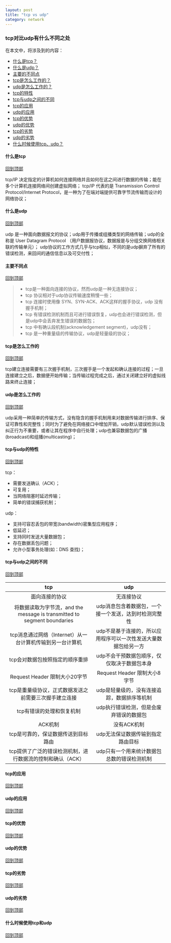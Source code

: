 ```yaml
---
layout: post
title: "tcp vs udp"
category: network
---
```


###  tcp对比udp有什么不同之处

在本文中，将涉及到的内容： 

- [什么是tcp？](#什么是tcp)
- [什么是udp？](#什么是udp)
- [主要的不同点](#主要的不同点)
- [tcp是怎么工作的？](#tcp是怎么工作的)
- [udp是怎么工作的？](#udp是怎么工作的)
- [tcp的特性](#tcp的特性)
- [tcp与udp之间的不同](#tcp与udp之间的不同)
- [tcp的应用](#tcp的应用)
- [udp的应用](#udp的应用)
- [tcp的优势](#tcp的优势)
- [udp的优势](#udp的优势)
- [tcp的劣势](#tcp的劣势)
- [udp的劣势](#udp的劣势)
- [什么时候使用tcp、udp？](#什么时候使用tcp和udp)

#### 什么是tcp
[回到顶部](#tcp对比udp有什么不同之处)

tcp/IP 决定指定的计算机如何连接网络并且如何在这之间进行数据的传输；能在多个计算机连接网络间创建虚拟网络；
tcp/IP 代表的是 Transmission Control Protocol/Internet Protocol，是一种为了在端对端提供可靠字节流传输而设计的网络协议；

#### 什么是udp
[回到顶部](#tcp对比udp有什么不同之处)

udp 是一种面向数据报文的协议；udp用于传播或组播类型的网络传输；udp的全称是 User Datagram Protocol （用户数据报协议，数据报是与分组交换网络相关联的传输单元）；
udp协议的工作方式几乎与tcp相似，不同的是udp摒弃了所有的错误检测，来回间的通信信息以及可交付性；

#### 主要不同点
[回到顶部](#tcp对比udp有什么不同之处)

> - tcp是一种面向连接的协议，然而udp是一种无连接协议；
> - tcp 协议相对于udp协议传输速度稍慢一些；
> - tcp 连接时使用像 SYN、SYN-ACK、ACK这样的握手协议，udp 没有握手机制；
> - tcp 有错误检测机制而且可进行错误恢复，udp也会进行错误检测，但是udp中会丢弃发生错误的数据包；
> - tcp 中有确认段机制(acknowledgement segment)，udp没有；
> - tcp 是一种重量级的传输协议，udp是轻量级的协议；

#### tcp是怎么工作的
[回到顶部](#tcp对比udp有什么不同之处)

tcp建立连接需要有三次握手机制，三次握手是一个发起和确认连接的过程；一旦连接建立之后，数据便开始传输；当传输过程完成之后，通过关闭建立好的虚拟线路来终止连接；

#### udp是怎么工作的
[回到顶部](#tcp对比udp有什么不同之处)

udp采用一种简单的传输方式，没有隐含的握手机制用来对数据传输进行排序、保证可靠性和完整性；同时为了避免在网络接口中增加开销，udp默认错误检测以及纠正行为不重要，或者让其在程序中自行处理；udp也兼容数据包的广播(broadcast)和组播(multicasting)；

#### tcp与udp的特性
[回到顶部](#tcp对比udp有什么不同之处)

tcp：
- 需要发送确认（ACK）；
- 可复用；
- 当网络阻塞时延迟传输；
- 简单的错误捕获机制；

udp：
- 支持可容忍丢包的带宽(bandwidth)密集型应用程序；
- 低延迟；
- 支持同时发送大量数据包；
- 存在数据丢包问题；
- 允许小型事务处理(如：DNS 查找)；

#### tcp与udp之间的不同
[回到顶部](#tcp对比udp有什么不同之处)

|tcp                                                                    |udp|
|:--:                                                                   |:--:|
|面向连接的协议                                                            |无连接协议|
|将数据读取为字节流，and the message is transmitted to segment boundaries   |udp消息包含着数据包，一个接一个发送，达到时检测完整性|
|tcp消息通过网络（Internet）从一台计算机传输到另一台计算机                       |udp不是基于连接的，所以应用程序可以一次性发送大量数据包给另一方|
|tcp会对数据包按照指定的顺序重排                                              |udp不会干预数据包顺序，仅仅取决于数据包本身|
|Request Header 限制大小20字节                                             |Request Header 限制大小8 字节|
|tcp是重量级协议，正式数据发送之前需要三次握手建立连接                            |udp是轻量级的，没有连接追踪，数据排序等机制|
|tcp有错误的处理和恢复机制                                                   |udp执行错误检测，但是会废弃错误的数据包|
|ACK机制                                                                  |没有ACK机制|
|tcp是可靠的，保证数据传送到目标路由                                           |udp无法保证数据传输到指定路由目标|
|tcp提供了广泛的错误检测机制，进行数据流的控制和确认（ACK）                       |udp只有一个用来统计数据包总数的错误检测机制|

#### tcp的应用
[回到顶部](#tcp对比udp有什么不同之处)

#### udp的应用
[回到顶部](#tcp对比udp有什么不同之处)

#### tcp的优势
[回到顶部](#tcp对比udp有什么不同之处)

#### udp的优势
[回到顶部](#tcp对比udp有什么不同之处)

#### tcp的劣势
[回到顶部](#tcp对比udp有什么不同之处)

#### udp的劣势
[回到顶部](#tcp对比udp有什么不同之处)

#### 什么时候使用tcp和udp
[回到顶部](#tcp对比udp有什么不同之处)

